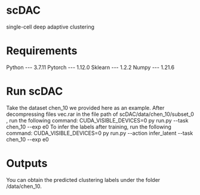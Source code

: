 # scDAC
 single-cell deep adaptive clustering
 
# Requirements
Python --- 3.7.11
Pytorch --- 1.12.0
Sklearn --- 1.2.2
Numpy --- 1.21.6


# Run scDAC
Take the dataset chen_10 we provided here as an example.
After decompressing files vec.rar in the file path of scDAC/data/chen_10/subset_0 , run the following command:
CUDA_VISIBLE_DEVICES=0 py run.py --task chen_10 --exp e0
To infer the labels after training, run the following command:
CUDA_VISIBLE_DEVICES=0 py run.py --action infer_latent --task chen_10 --exp e0

# Outputs
You can obtain the predicted clustering labels under the folder /data/chen_10.
